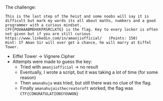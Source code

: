 The challenge:
```
This is the last step of the heist and some noobs will say it is difficult but mark my words its all about maths, numbers and a good programmer with a curious mindset.
CFF{POUAAABMEHXKFRSRCLKTG} is the flag. Key to every locker is often not given but if you are still curious https://www.linkedin.com/in/amanjiofficial/   (Points: 150)
Hint: If Aman Sir will ever get a chance, he will marry at Eiffel Tower.
```

* Eiffel Tower -> Vignere Cipher
* Attempts were made to guess the key:
  * Tried with `amanjiofficial` -> no result
  * Eventually, I wrote a script, but it was taking a lot of time (for some reason)
  * Then `amanahuja` was tried, but still there was no clue of the flag.
  * Finally `amanahujaisthecreatoroft` worked, the flag was `CTF{CONGRATULATIONSYOUWON}`
